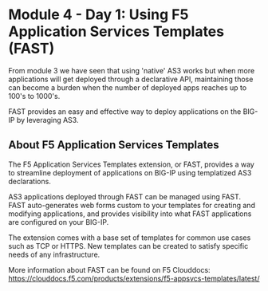# Module 4 - Day 1: Using F5 Application Services Templates (FAST)

From module 3 we have seen that using 'native' AS3 works but when more applications will get deployed through a declarative API, maintaining those can become a burden when the number of deployed apps reaches up to 100's to 1000's.

FAST provides an easy and effective way to deploy applications on the BIG-IP by leveraging AS3.

## About F5 Application Services Templates

The F5 Application Services Templates extension, or FAST, provides a way to streamline deployment of applications on BIG-IP using templatized AS3 declarations.

AS3 applications deployed through FAST can be managed using FAST. FAST auto-generates web forms custom to your templates for creating and modifying applications, and provides visibility into what FAST applications are configured on your BIG-IP.

The extension comes with a base set of templates for common use cases such as TCP or HTTPS. New templates can be created to satisfy specific needs of any infrastructure.

More information about FAST can be found on F5 Clouddocs: https://clouddocs.f5.com/products/extensions/f5-appsvcs-templates/latest/